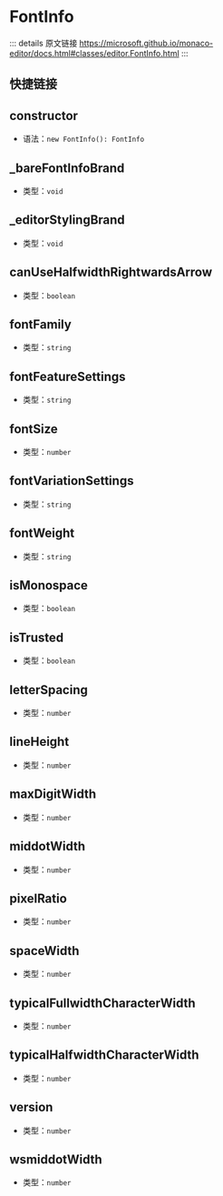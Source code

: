 # FontInfo

<backTop />
        
::: details 原文链接
https://microsoft.github.io/monaco-editor/docs.html#classes/editor.FontInfo.html
:::

## 快捷链接
<script setup>
const data = [
  { icon: "C", link: "constructor" },
  { icon: "P", title: "_bareFontInfoBrand", link: "bareFontInfoBrand" },
  { icon: "P", title: "_editorStylingBrand", link: "editorStylingBrand" },
  { icon: "P", link: "canUseHalfwidthRightwardsArrow" },
  { icon: "P", link: "fontFamily" },
  { icon: "P", link: "fontFeatureSettings" },
  { icon: "P", link: "fontSize" },
  { icon: "P", link: "fontVariationSettings" },
  { icon: "P", link: "fontWeight" },
  { icon: "P", link: "isMonospace" },
  { icon: "P", link: "isTrusted" },
  { icon: "P", link: "letterSpacing" },
  { icon: "P", link: "lineHeight" },
  { icon: "P", link: "maxDigitWidth" },
  { icon: "P", link: "middotWidth" },
  { icon: "P", link: "pixelRatio" },
  { icon: "P", link: "spaceWidth" },
  { icon: "P", link: "typicalFullwidthCharacterWidth" },
  { icon: "P", link: "typicalHalfwidthCharacterWidth" },
  { icon: "P", link: "version" },
  { icon: "P", link: "wsmiddotWidth" },
];

</script>
<dataItems :data="data" />

## constructor
- 语法：`new FontInfo(): FontInfo`


## _bareFontInfoBrand
- 类型：`void`


## _editorStylingBrand
- 类型：`void`


## canUseHalfwidthRightwardsArrow
- 类型：`boolean`


## fontFamily
- 类型：`string`


## fontFeatureSettings
- 类型：`string`


## fontSize
- 类型：`number`


## fontVariationSettings
- 类型：`string`


## fontWeight
- 类型：`string`


## isMonospace
- 类型：`boolean`


## isTrusted
- 类型：`boolean`


## letterSpacing
- 类型：`number`


## lineHeight
- 类型：`number`


## maxDigitWidth
- 类型：`number`


## middotWidth
- 类型：`number`


## pixelRatio
- 类型：`number`


## spaceWidth
- 类型：`number`


## typicalFullwidthCharacterWidth
- 类型：`number`


## typicalHalfwidthCharacterWidth
- 类型：`number`


## version
- 类型：`number`


## wsmiddotWidth
- 类型：`number`

